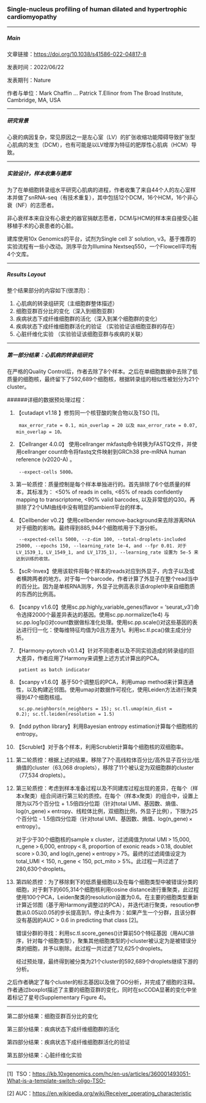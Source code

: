 ### Single-nucleus profiling of human dilated and hypertrophic cardiomyopathy

***

##### Main

文章链接：https://doi.org/10.1038/s41586-022-04817-8

发表时间：2022/06/22

发表期刊：Nature

作者与单位：Mark Chaffin ... Patrick T.Ellinor from The Broad Institute, Cambridge, MA, USA


***

##### 研究背景

心衰的病因复杂，常见原因之一是左心室（LV）的扩张收缩功能障碍导致扩张型心肌病的发生（DCM），也有可能是以LV增厚为特征的肥厚性心肌病（HCM）导致。

***

##### 实验设计，样本收集与建库


为了在单细胞转录组水平研究心肌病的进程，作者收集了来自44个人的左心室样本并做了snRNA-seq（有技术重复），其中包括12个DCM，16个HCM，16个非心衰（NF）的志愿者。 

非心衰样本来自没有心衰史的器官捐献志愿者，DCM与HCM的样本来自接受心脏移植手术的心衰患者的心脏。

建库使用10x Genomics的平台，试剂为Single cell 3′ solution, v3。基于推荐的实验流程有一些小改动。测序平台为Illumina Nextseq550，一个Flowcell平均有4个文库。

***

##### Results Layout

整个结果部分的内容如下(很漂亮)：

1. 心肌病的转录组研究（主细胞群整体描述）
2. 细胞亚群百分比的变化（深入到细胞亚群）
3. 疾病状态下成纤维细胞群的活化（深入到某个细胞群的变化）
4. 疾病状态下成纤维细胞群活化的验证 （实验验证该细胞亚群的存在）
5. 心脏纤维化实验 （实验验证该细胞亚群与疾病的关联）

***
##### 第一部分结果：心肌病的转录组研究

在严格的Quality Control后，作者去除了8个样本。之后在单细胞数据中去除了低质量的细胞核，最终留下了592,689个细胞核，根据转录组的相似性被划分为21个cluster。


######详细的数据预处理过程：

1. 【cutadapt v1.18 】修剪同一个核苷酸的聚合物以及TSO [1]。
   
        max_error_rate = 0.1, min_overlap = 20 以及 max_error_rate = 0.07, min_overlap = 10。

2. 【Cellranger 4.0.0】 使用cellranger mkfastq命令转换为FASTQ文件，并使用cellranger count命令将fastq文件映射到GRCh38 pre-mRNA human reference (v2020-A) 。
   
        --expect-cells 5000。

3. 第一轮质控：质量控制是每个样本单独进行的。首先排除了6个低质量的样本，其标准为： <50% of reads in cells, <65% of reads confidently mapping to transcriptome, <90% valid barcodes, 以及非常低的Q30。再排除了2个UMI曲线中没有明显的ambient平台的样本。
   
4. 【Cellbender v0.2】使用cellbender remove-background来去除游离RNA对于细胞的影响。最终得到885,944个细胞核用于下游分析。
   
        --expected-cells 5000, --z-dim 100, --total-droplets-included 25000, --epochs 150, --learning_rate 1e-4, and --fpr 0.01. 对于LV_1539_1, LV_1549_1, and LV_1735_1), --learning_rate 设置为 5e-5 来达到训练的收敛。

5. 【scR-Invex】使用该软件将每个样本的reads对应到外显子，内含子以及或者横跨两者的地方。对于每一个barcode，作者计算了外显子在整个read当中的百分比。因为是单核RNA测序，外显子比例高表示该droplet中来自细胞质的东西的比例高。

6. 【scanpy v1.6.0】使用sc.pp.highly_variable_genes(flavor = ‘seurat_v3’)命令选择2000个最差异表达的基因。使用sc.pp.normalize(1e4) 与 sc.pp.log1p()对count数据做标准化处理。使用sc.pp.scale()对这些基因的表达进行归一化：使每维特征均值为0且方差为1。利用sc.tl.pca()做主成分分析。

7. 【Harmony-pytorch v0.1.4】针对不同患者以及不同实验造成的转录组的巨大差异，作者应用了Harmony来调整上述方式计算出的PCA。
   
        patient as batch indicator

8. 【scanpy v1.6.0】基于50个调整后的PCA，利用umap method来计算连通性，以及构建近邻图。使用umap对数据作可视化，使用Leiden方法进行聚类得到47个细胞核组。
   
        sc.pp.neighbors(n_neighbors = 15); sc.tl.umap(min_dist = 0.2); sc.tl.leiden(resolution = 1.5)

9.  【ndd python library】利用Bayesian entropy estimation计算每个细胞核的entropy。

10. 【Scrublet】对于各个样本，利用Scrublet计算每个细胞核的双细胞率。

11. 第二轮质控：根据上述的结果，移除了7个高线粒体百分比/高外显子百分比/低熵值的cluster（63,068 droplets），移除了11个被认定为双细胞群的cluster（77,534 droplets）。

12. 第三轮质控：考虑到样本准备过程以及不同建库过程出现的差异，在每个（样本x聚类）组合间进行第三轮的质控。在每个（样本x聚类）的组合中，设置上限为以75个百分位 + 1.5倍四分位距（针对total UMI、基因数、熵值、log(n_gene) × entropy、线粒体比例，双细胞比例，外显子比例），下限为25个百分位 - 1.5倍四分位距（针对total UMI、基因数、熵值、log(n_gene) × entropy）。
    
    对于少于30个细胞核的sample x cluster，过滤阈值为total UMI > 15,000, n_gene > 6,000, entropy < 8, proportion of exonic reads > 0.18, doublet score > 0.30, and log(n_gene) × entropy > 75。最终的过滤阈值设定为 total_UMI < 150, n_gene < 150, pct_mito > 5%。此过程一共过滤了280,630个droplets。 

13. 第四轮质控：为了移除剩下的低质量细胞以及在每个细胞类型中被错误分类的细胞，对于剩下的605,314个细胞核利用cosine distance进行重聚类，此过程使用100个PCA，Leiden聚类的resolution设置为0.6。在主要的细胞类型重新计算近邻图（基于用Harmony调整过的PCA），并迭代进行聚类，resoution参数从0.05以0.05的步长提高到1，停止条件为：如果产生一个分群，且该分群没有基因的AUC > 0.6 in predicting that class [2]。
    
    错误分群的寻找：利用sc.tl.score_genes()计算前50个特征基因（用AUC排序，针对每个细胞类型），聚集其他细胞类型的小cluster被认定为是被错误分类的细胞，并予以剔除。此过程一共过滤了12,625个droplets。
    
    经过预处理，最终得到被分类为21个cluster的592,689个droplets继续下游的分析。 

之后作者确定了每个cluster的标志基因以及做了GO分析，并完成了细胞的注释。作者通过boxplot描述了主要的细胞亚群的变化，同时在scCODA显著的变化中坐着标记了星号(Supplementary Figure 4)。



***


第二部分结果：细胞亚群百分比的变化

第三部分结果：疾病状态下成纤维细胞群的活化

第四部分结果：疾病状态下成纤维细胞群活化的验证

第五部分结果：心脏纤维化实验 

***

[1]  TSO：https://kb.10xgenomics.com/hc/en-us/articles/360001493051-What-is-a-template-switch-oligo-TSO-

[2] AUC：https://en.wikipedia.org/wiki/Receiver_operating_characteristic 